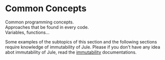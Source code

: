 # Common Concepts
Common programming concepts.\
Approaches that be found in every code.\
Variables, functions...

Some examples of the subtopics of this section and the following sections require knowledge of immutability of Jule. Please if you don't have any idea abot immutability of Jule, read the [immutability](/memory/immutability) documentations. 